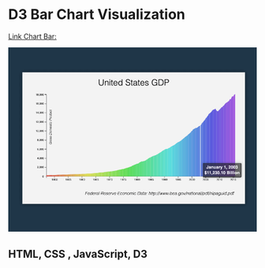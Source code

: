# D3 Bar Chart Visualization

[Link Chart Bar:](https://bargamotova.github.io/D3_Data_Char_FCC/)

<div align="center">
   <img src="/screen.png" />
 </div>

## HTML, CSS , JavaScript, D3
